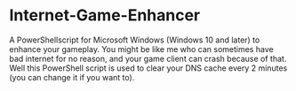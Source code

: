 # Internet-Game-Enhancer
A PowerShellscript for Microsoft Windows (Windows 10 and later) to enhance your gameplay. You might be like me who can sometimes have bad internet for no reason, and your game client can crash because of that. Well this PowerShell script is used to clear your DNS cache every 2 minutes (you can change it if you want to).
